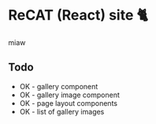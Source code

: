 # ReCAT (React) site 🐈

miaw

## Todo

- OK - gallery component
- OK - gallery image component
- OK - page layout components
- OK - list of gallery images
